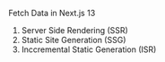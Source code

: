 Fetch Data in Next.js 13
1. Server Side Rendering (SSR)
2. Static Site Generation (SSG)
3. Inccremental Static Generation (ISR)

